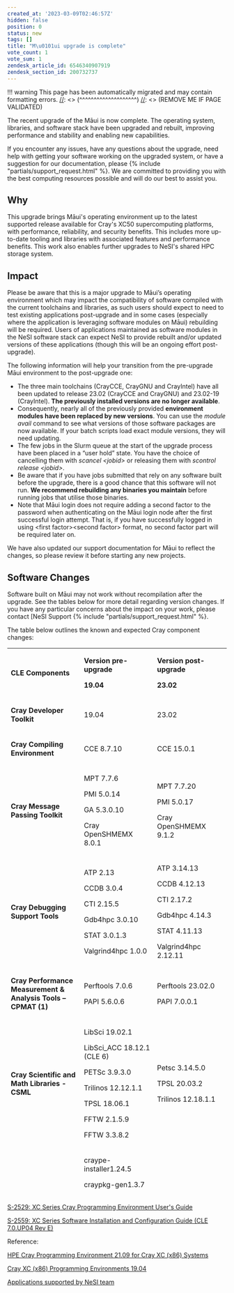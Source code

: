 ```yaml
---
created_at: '2023-03-09T02:46:57Z'
hidden: false
position: 0
status: new
tags: []
title: "M\u0101ui upgrade is complete"
vote_count: 1
vote_sum: 1
zendesk_article_id: 6546340907919
zendesk_section_id: 200732737
---
```




[//]: <> (REMOVE ME IF PAGE VALIDATED)
[//]: <> (vvvvvvvvvvvvvvvvvvvv)
!!! warning
    This page has been automatically migrated and may contain formatting errors.
[//]: <> (^^^^^^^^^^^^^^^^^^^^)
[//]: <> (REMOVE ME IF PAGE VALIDATED)

The recent upgrade of the Māui is now complete. The operating system,
libraries, and software stack have been upgraded and rebuilt, improving
performance and stability and enabling new capabilities.

If you encounter any issues, have any questions about the upgrade, need
help with getting your software working on the upgraded system, or have
a suggestion for our documentation, please {% include "partials/support_request.html" %}. We are committed to
providing you with the best computing resources possible and will do our
best to assist you.

## Why

This upgrade brings Māui's operating environment up to the latest
supported release available for Cray's XC50 supercomputing platforms,
with performance, reliability, and security benefits. This includes more
up-to-date tooling and libraries with associated features and
performance benefits. This work also enables further upgrades to NeSI's
shared HPC storage system.

## Impact

Please be aware that this is a major upgrade to Māui’s operating
environment which may impact the compatibility of software compiled with
the current toolchains and libraries, as such users should expect to
need to test existing applications post-upgrade and in some cases
(especially where the application is leveraging software modules on
Māui) rebuilding will be required. Users of applications maintained as
software modules in the NeSI software stack can expect NeSI to provide
rebuilt and/or updated versions of these applications (though this will
be an ongoing effort post-upgrade).

The following information will help your transition from the pre-upgrade
Māui environment to the post-upgrade one: 

-   The three main toolchains (CrayCCE, CrayGNU and CrayIntel) have all
    been updated to release 23.02 (CrayCCE and CrayGNU) and 23.02-19
    (CrayIntel). **The previously installed versions are no longer
    available**.
-   Consequently, nearly all of the previously provided **environment
    modules have been replaced by new versions**. You can use the
    *module avail* command to see what versions of those software
    packages are now available. If your batch scripts load exact module
    versions, they will need updating.
-   The few jobs in the Slurm queue at the start of the upgrade process
    have been placed in a “user hold” state. You have the choice of
    cancelling them with *scancel &lt;jobid&gt;* or releasing them with
    *scontrol release &lt;jobid&gt;*.
-   Be aware that if you have jobs submitted that rely on any software
    built before the upgrade, there is a good chance that this software
    will not run. **We recommend rebuilding any binaries you maintain**
    before running jobs that utilise those binaries.
-   Note that Māui login does not require adding a second factor to the
    password when authenticating on the Māui login node after the first
    successful login attempt. That is, if you have successfully logged
    in using &lt;first factor&gt;&lt;second factor&gt; format, no second
    factor part will be required later on.

We have also updated our support documentation for Māui to reflect the
changes, so please review it before starting any new projects. 

## Software Changes

Software built on Māui may not work without recompilation after the
upgrade. See the tables below for more detail regarding version changes.
If you have any particular concerns about the impact on your work,
please contact [NeSI
Support {% include "partials/support_request.html" %}.

The table below outlines the known and expected Cray component changes:

<table style="font-weight: 400; height: 1258px;" width="633">
<colgroup>
<col style="width: 33%" />
<col style="width: 33%" />
<col style="width: 33%" />
</colgroup>
<tbody>
<tr class="odd" style="height: 51px;">
<td style="height: 51px; width: 196.789px"><p><strong>CLE
Components</strong></p></td>
<td style="height: 51px; width: 180.992px"><p><strong>Version
pre-upgrade</strong></p>
<p><strong>19.04</strong></p></td>
<td style="height: 51px; width: 221.219px"><p><strong>Version
post-upgrade</strong></p>
<p><strong>23.02</strong></p></td>
</tr>
<tr class="even" style="height: 22px;">
<td style="height: 22px; width: 196.789px"><p><strong>Cray Developer
Toolkit</strong></p></td>
<td style="height: 22px; width: 180.992px"><p>19.04</p></td>
<td style="height: 22px; width: 221.219px"><p>23.02</p></td>
</tr>
<tr class="odd" style="height: 44px;">
<td style="height: 44px; width: 196.789px"><p><strong>Cray Compiling
Environment</strong></p></td>
<td style="height: 44px; width: 180.992px"><p>CCE 8.7.10</p></td>
<td style="height: 44px; width: 221.219px"><p>CCE 15.0.1</p></td>
</tr>
<tr class="even" style="height: 110px;">
<td style="height: 110px; width: 196.789px"><p><strong>Cray Message
Passing Toolkit</strong></p></td>
<td style="height: 110px; width: 180.992px"><p>MPT 7.7.6</p>
<p>PMI 5.0.14</p>
<p>GA 5.3.0.10</p>
<p>Cray OpenSHMEMX 8.0.1</p></td>
<td style="height: 110px; width: 221.219px"><p>MPT 7.7.20</p>
<p>PMI 5.0.17</p>
<p>Cray OpenSHMEMX 9.1.2</p></td>
</tr>
<tr class="odd" style="height: 169px;">
<td style="height: 169px; width: 196.789px"><p><strong>Cray Debugging
Support Tools</strong></p></td>
<td style="height: 169px; width: 180.992px"><p>ATP 2.13</p>
<p>CCDB 3.0.4</p>
<p>CTI 2.15.5</p>
<p>Gdb4hpc 3.0.10</p>
<p>STAT 3.0.1.3</p>
<p>Valgrind4hpc 1.0.0</p></td>
<td style="height: 169px; width: 221.219px"><p>ATP 3.14.13</p>
<p>CCDB 4.12.13</p>
<p>CTI 2.17.2</p>
<p>Gdb4hpc 4.14.3</p>
<p>STAT 4.11.13</p>
<p>Valgrind4hpc 2.12.11</p></td>
</tr>
<tr class="even" style="height: 67px;">
<td style="height: 67px; width: 196.789px"><p><strong>Cray Performance
Measurement &amp; Analysis Tools –CPMAT (1)</strong></p></td>
<td style="height: 67px; width: 180.992px"><p>Perftools 7.0.6</p>
<p>PAPI 5.6.0.6</p></td>
<td style="height: 67px; width: 221.219px"><p>Perftools 23.02.0</p>
<p>PAPI 7.0.0.1</p></td>
</tr>
<tr class="odd" style="height: 221px;">
<td style="height: 221px; width: 196.789px"><p><strong>Cray Scientific
and Math Libraries -CSML</strong></p></td>
<td style="height: 221px; width: 180.992px"><p>LibSci 19.02.1</p>
<p>LibSci_ACC 18.12.1 (CLE 6)</p>
<p>PETSc 3.9.3.0</p>
<p>Trilinos 12.12.1.1</p>
<p>TPSL 18.06.1</p>
<p>FFTW 2.1.5.9</p>
<p>FFTW 3.3.8.2</p></td>
<td style="height: 221px; width: 221.219px"><p>Petsc 3.14.5.0</p>
<p>TPSL 20.03.2</p>
<p>Trilinos 12.18.1.1</p></td>
</tr>
<tr class="even" style="height: 191px;">
<td style="height: 191px; width: 196.789px"><p><strong>Cray Environment
Setup and Compiling support -CENV</strong></p></td>
<td
style="height: 191px; width: 180.992px"><p>craype-installer1.24.5</p>
<p>craypkg-gen1.3.7</p>
<p>craype 2.5.18</p>
<p>cray-modules 3.2.11.1</p>
<p>cray-mpich-compat1.0.0-8 (patch)</p>
<p>cdt-prgenv 6.0.5</p></td>
<td style="height: 191px; width: 221.219px"><p>craypkg-gen 1.3.26</p>
<p>craype 2.7.15</p></td>
</tr>
<tr class="odd" style="height: 302px;">
<td style="height: 302px; width: 196.789px"><p><strong>Third party
products</strong></p></td>
<td style="height: 302px; width: 180.992px"><p>HDF5 1.10.2.0</p>
<p>NetCDF 4.6.1.3</p>
<p>parallel-NetCDF 1.8.1.4</p>
<p>iobuf 2.0.8</p>
<p>java jdk 1.8.0_51 (CLE 6)</p>
<p>GCC 7.3.0</p>
<p>GCC 8.3.0</p>
<p>cray-python 2.7.15.3 &amp; 3.6.5.3 (CLE 6)</p>
<p>cray-R 3.4.2</p></td>
<td style="height: 302px; width: 221.219px"><p>HDF5 1.12.2.3</p>
<p>NetCDF 4.9.0.3</p>
<p>Parallel-NetCDF 1.12.3.3</p>
<p>iobuf 2.0.10</p>
<p>GCC 10.3.0</p>
<p>GCC 12.1.0</p>
<p>cray-python 3.9.13.2</p>
<p>cray-R 4.2.1.1</p></td>
</tr>
<tr class="even" style="height: 81px;">
<td style="height: 81px; width: 196.789px"><p><strong>Third Party
Licensed Products</strong></p></td>
<td style="height: 81px; width: 180.992px"><p>PGI 18.10 (CLE 6 only)</p>
<p>TotalView 2018.3.8</p>
<p>Forge 19.0.3.1</p></td>
<td style="height: 81px; width: 221.219px"><p>Forge 21.0.3</p>
<p>Totalview 2021.2.14</p></td>
</tr>
</tbody>
</table>

[S-2529: XC Series Cray Programming Environment User's
Guide](https://support.hpe.com/hpesc/public/docDisplay?docLocale=en_US&docId=a00113984en_us)

[S-2559: XC Series Software Installation and Configuration Guide (CLE
7.0.UP04 Rev
E)](https://support.hpe.com/hpesc/public/docDisplay?docLocale=en_US&docId=sd00002132en_us)

Reference:

[HPE Cray Programming Environment 21.09 for Cray XC (x86)
Systems](https://support.hpe.com/hpesc/public/docDisplay?docLocale=en_US&docId=a00118188en_us)

[Cray XC (x86) Programming Environments
19.04](https://support.hpe.com/hpesc/public/docDisplay?docId=a00114073en_us&docLocale=en_US)

[Applications supported by NeSI
team](https://support.nesi.org.nz/hc/en-gb/sections/360000040076)